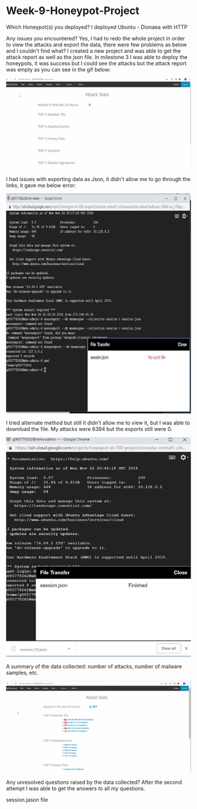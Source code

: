 # Week-9-Honeypot-Project

Which Honeypot(s) you deployed?
I deployed Ubuntu - Dionaea with HTTP

Any issues you encountered?
Yes, I had to redo the whole project in order to view the attacks and export the data, there were few problems as below and I couldn't find what? I created a new project and was able to get the attack report as well as the json file.
In milestone 3 I was able to deploy the honeypots, it was success but I could see the attacks but the attack report was empty as you can see in the gif below:

<img src= "https://github.com/vaidehirana/Week-9-Honeypot-Project/blob/master/Milestone%204.gif" width="800">

I had issues with exporting data as Json, it didn't allow me to go through the links, it gave me below error:

<img src= "https://github.com/vaidehirana/Week-9-Honeypot-Project/blob/master/Json%20error.JPG" height="600" width="800">

I tried alternate method but still it didn't allow me to view it, but I was able to download the file. My attacks were 6394 but the exports still were 0.

<img src= "https://github.com/vaidehirana/Week-9-Honeypot-Project/blob/master/Json%20download.JPG" height="600" width="800">

A summary of the data collected: number of attacks, number of malware samples, etc.

<img src= "https://github.com/vaidehirana/Week-9-Honeypot-Project/blob/master/Honeypot%20Attack%20results.gif" width="800">

Any unresolved questions raised by the data collected? After the second attempt I was able to get the answers to all my questions.

session.jason file
